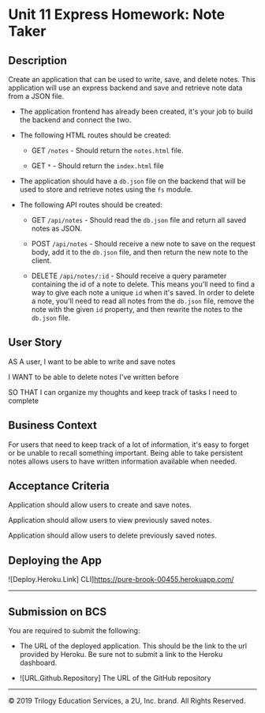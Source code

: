 # Unit 11 Express Homework: Note Taker

## Description

Create an application that can be used to write, save, and delete notes. This application will use an express backend and save and retrieve note data from a JSON file.

- The application frontend has already been created, it's your job to build the backend and connect the two.

- The following HTML routes should be created:

  - GET `/notes` - Should return the `notes.html` file.

  - GET `*` - Should return the `index.html` file

- The application should have a `db.json` file on the backend that will be used to store and retrieve notes using the `fs` module.

- The following API routes should be created:

  - GET `/api/notes` - Should read the `db.json` file and return all saved notes as JSON.

  - POST `/api/notes` - Should receive a new note to save on the request body, add it to the `db.json` file, and then return the new note to the client.

  - DELETE `/api/notes/:id` - Should receive a query parameter containing the id of a note to delete. This means you'll need to find a way to give each note a unique `id` when it's saved. In order to delete a note, you'll need to read all notes from the `db.json` file, remove the note with the given `id` property, and then rewrite the notes to the `db.json` file.

## User Story

AS A user, I want to be able to write and save notes

I WANT to be able to delete notes I've written before

SO THAT I can organize my thoughts and keep track of tasks I need to complete

## Business Context

For users that need to keep track of a lot of information, it's easy to forget or be unable to recall something important. Being able to take persistent notes allows users to have written information available when needed.

## Acceptance Criteria

Application should allow users to create and save notes.

Application should allow users to view previously saved notes.

Application should allow users to delete previously saved notes.

## Deploying the App

![Deploy.Heroku.Link] CLI]https://pure-brook-00455.herokuapp.com/

---

## Submission on BCS

You are required to submit the following:

- The URL of the deployed application. This should be the link to the url provided by Heroku. Be sure not to submit a link to the Heroku dashboard.

- ![URL.Github.Repository] The URL of the GitHub repository

---

© 2019 Trilogy Education Services, a 2U, Inc. brand. All Rights Reserved.
